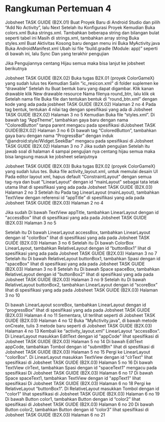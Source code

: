 # Rangkuman Pertemuan 4
Jobsheet TASK GUIDE (B2X.01)
Buat Proyek Baru di Android Studio dan pilih “Add No Activity”, lalu Next
Setelah itu   Konfigurasi Proyek
Kemudian Buka colors.xml
Buka strings.xml. Tambahkan beberapa string dan bilangan bulat seperti tabel ini
Masih di strings.xml, tambahkan array string
Buka styles.xml
Buat Aktivitas Kosong baru dengan menu ini
Buka MyActivity.java
Buka AndroidManifest.xml
Ubah isi file “build.gradle (Module: app)” seperti di bawah ini, lalu Sync
Dan yang terakhir pengujian

Jika Pengujiannya centang Hijau semua maka bisa lanjut ke jobsheet berikutnya

Jobsheet TASK GUIDE (B2X.02)
 Buka tugas B2X.01 (proyek ColorGameX) yang sudah lulus tes
Kemudian Salin “ic_resicon.xml” di folder suplemen ke “drawable”
Setelah itu Buat bentuk baru yang dapat digambar. Klik kanan drawable klik New drawable resource
Nama filenya  round_btn, lalu klik ok
Setelah nama file Buka file dan tentukan bentuk di “round_btn.xml” dengan kode yang ada pada josbheet TASK GUIDE (B2X.02) Halaman 2 no 4
Pada tag bentuk, tentukan 4 nilai tag dengan spesifikasi yang ada di Jobsheet TASK GUIDE (B2X.02) Halaman 3 no 5
Kemudian Buka file “styles.xml”. Di bawah tag “AppTheme”, tambahkan gaya baru dengan nama
“ColoredButton” tanpa parent mengacu pada spesifikasi diJobsheet TASK GUIDE(B2X.02) Halaman 3 no 6
Di bawah tag “ColoredButton”, tambahkan gaya baru dengan nama “ProgressBar” dengan induk
"@android:style/Widget.SeekBar" mengacu pada spesifikasi di Jobsheet TASK GUIDE (B2X.02) Halaman 3 no 7
Jika sudah pengujian 
Setelah itu jawab soal di halaman 4 sampai pengujian nya centang hijau semua maka bisa langsung masuk ke jobsheet selanjutnya



Jobsheet TASK GUIDE (B2X.03)
Buka tugas B2X.02 (proyek ColorGameX) yang sudah lulus tes.
Buka file activity_layout.xml, untuk memulai desain UI
Pada editor layout xml, hapus default “ConstraintLayout” dengan semua tag-nya dan
buat "LinearLayout" dengan id "mainLayout" sebagai tata letak utama lihat di
spesifikasi yang ada pada Jobsheet TASK GUIDE (B2X.03) Halaman 2 no 3
Setelah itu Pada tag LinearLayout (mainLayout), tambahkan TextView dengan referensi id “appTitle” di
spesifikasi yang ada pada Jobsheet TASK GUIDE (B2X.03) Halaman 2 no 4

Jika sudah Di bawah TextView appTitle, tambahkan LinearLayout dengan id "accessBox" lihat di
spesifikasi yang ada pada Jobsheet TASK GUIDE (B2X.03) Halaman 3 no 5

Setelah itu Di bawah LinearLayout accessBox, tambahkan LinearLayout dengan id "colorBox" lihat di
spesifikasi yang ada pada Jobsheet TASK GUIDE (B2X.03) Halaman 3 no 6
Setelah itu Di bawah ColorBox LinearLayout, tambahkan RelativeLayout dengan id “buttonBox1” lihat di
spesifikasi yang ada pada Jobsheet TASK GUIDE (B2X.03) Halaman 3 no 7
Setelah itu  Di bawah RelativeLayout buttonBox1, tambahkan Spasi dengan id "spaceBox" lihat di
spesifikasi yang ada pada Jobsheet TASK GUIDE (B2X.03) Halaman 3 no 8
Setelah itu Di bawah Space spaceBox, tambahkan RelativeLayout dengan id "buttonBox2" lihat di
spesifikasi yang ada pada Jobsheet TASK GUIDE (B2X.03) Halaman 3 no 9
Setelah itu Di bawah RelativeLayout buttonBox2, tambahkan LinearLayout dengan id “scoreBox” lihat di
spesifikasi yang ada pada Jobsheet TASK GUIDE (B2X.03) Halaman 3 no 10

Di bawah LinearLayout scoreBox, tambahkan LinearLayout dengan id “progressBox” lihat di
spesifikasi yang ada pada Jobsheet TASK GUIDE (B2X.03) Halaman 4 no 11
Sementara, UI terlihat seperti di Jobsheet TASK GUIDE (B2X.03) Halaman 4 no 12
Buka "MyActivity.java", di bawah metode onCreate, tulis 3 metode baru seperti di Jobsheet TASK GUIDE (B2X.03) Halaman 4 no 13
Kembali ke “activity_layout.xml” LinearLayout “accessBox”. Di LinearLayout
masukkan EditText dengan id "appCode" lihat spesifikasi di Jobsheet TASK GUIDE (B2X.03) Halaman 5 no 14
Di bawah EditText appCode, tambahkan Tombol dengan id "submitBtn" lihat di spesifikasi di Jobsheet TASK GUIDE (B2X.03) Halaman 5 no 15
Pergi ke LinearLayout "colorBox". Di LinearLayout masukkan TextView dengan id
"clrText" lihat spesifikasi di Jobsheet TASK GUIDE (B2X.03) Halaman 5 no 16
Di bawah TextView clrText, tambahkan Spasi dengan id "spaceText1" mengacu pada spesifikasi
Di Jobsheet TASK GUIDE (B2X.03) Halaman 6 no 17
Di bawah Space spaceText1, tambahkan TextView dengan id "appText1" lihat spesifikasi
Di Jobsheet TASK GUIDE (B2X.03) Halaman 6 no 18
Pergi ke RelativeLayout “buttonBox1”. Di RelativeLayout masukkan Tombol dengan id
"color1" lihat spesifikasi di Jobsheet TASK GUIDE (B2X.03) Halaman 6 no 19
Di bawah Button color1, tambahkan Button dengan id “color2” lihat spesifikasi di Jobsheet TASK GUIDE (B2X.03) Halaman 6 no 20
Di bawah Button color2, tambahkan Button dengan id “color3” lihat spesifikasi di Jobsheet TASK GUIDE (B2X.03) Halaman 6 no 21
